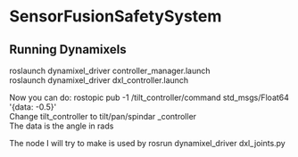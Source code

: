 # SensorFusionSafetySystem

## Running Dynamixels  
roslaunch dynamixel_driver controller_manager.launch  
roslaunch dynamixel_driver dxl_controller.launch   

Now you can do: rostopic pub -1 /tilt_controller/command std_msgs/Float64 '{data: -0.5}'  
Change tilt_controller to tilt/pan/spindar _controller  
The data is the angle in rads  

The node I will try to make is used by rosrun dynamixel_driver dxl_joints.py